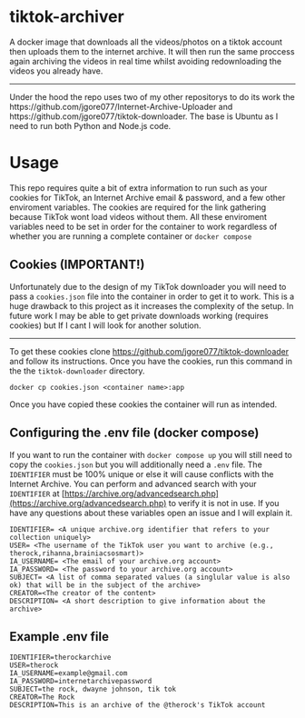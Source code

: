 # tiktok-archiver
A docker image that downloads all the videos/photos on a tiktok account then uploads them to the internet archive. It will then run the same proccess again archiving the videos in real time whilst avoiding redownloading the videos you already have.
<hr>
Under the hood the repo uses two of my other repositorys to do its work the https://github.com/jgore077/Internet-Archive-Uploader and https://github.com/jgore077/tiktok-downloader. The base is Ubuntu as I need to run both Python and Node.js code.

# Usage
This repo requires quite a bit of extra information to run such as your cookies for TikTok, an Internet Archive email & password, and a few other enviroment variables. The cookies are required for the link gathering because TikTok wont load videos without them. All these enviroment variables need to be set in order for the container to work regardless of whether you are running a complete container or `docker compose`

## Cookies (<b>IMPORTANT!</b>)
Unfortunately due to the design of my TikTok downloader you will need to pass a `cookies.json` file into the container in order to get it to work. This is a huge drawback to this project as it increases the complexity of the setup. In future work I may be able to get private downloads working (requires cookies) but If I cant I will look for another solution.
<hr>

To get these cookies clone https://github.com/jgore077/tiktok-downloader and follow its instructions. Once you have the cookies, run this command in the the `tiktok-downloader` directory.
```
docker cp cookies.json <container name>:app
```
Once you have copied these cookies the container will run as intended.

## Configuring the .env file (docker compose)
If you want to run the container with `docker compose up` you will still need to copy the `cookies.json` but you will additionally need a `.env` file.
The `IDENTIFIER` must be 100% unique or else it will cause conflicts with the Internet Archive. You can perform and advanced search with your `IDENTIFIER` at [https://archive.org/advancedsearch.php](https://archive.org/advancedsearch.php) to verify it is not in use. If you have any questions about these variables open an issue and I will explain it.

```
IDENTIFIER= <A unique archive.org identifier that refers to your collection uniquely>
USER= <The username of the TikTok user you want to archive (e.g., therock,rihanna,brainiacsosmart)>
IA_USERNAME= <The email of your archive.org account>
IA_PASSWORD= <The password to your archive.org account>
SUBJECT= <A list of comma separated values (a singlular value is also ok) that will be in the subject of the archive>
CREATOR=<The creator of the content>
DESCRIPTION= <A short description to give information about the archive>
```
## Example .env file
```
IDENTIFIER=therockarchive
USER=therock
IA_USERNAME=example@gmail.com
IA_PASSWORD=internetarchivepassword
SUBJECT=the rock, dwayne johnson, tik tok
CREATOR=The Rock
DESCRIPTION=This is an archive of the @therock's TikTok account
```
